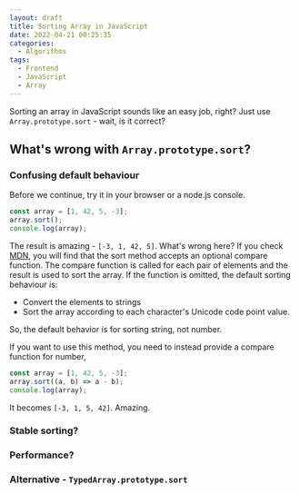 ```yaml
---
layout: draft
title: Sorting Array in JavaScript
date: 2022-04-21 00:25:35
categories:
  - Algorithms
tags:
  - Frontend
  - JavaScript
  - Array
---
```


Sorting an array in JavaScript sounds like an easy job, right? Just use `Array.prototype.sort` - wait, is it correct?

## What's wrong with `Array.prototype.sort`?

### Confusing default behaviour
Before we continue, try it in your browser or a node.js console.

```javascript
const array = [1, 42, 5, -3];
array.sort();
console.log(array);
```

The result is amazing - `[-3, 1, 42, 5]`. What's wrong here? If you check [MDN](https://developer.mozilla.org/en-US/docs/Web/JavaScript/Reference/Global_Objects/Array/sort), you will find that the sort method accepts an optional compare function. The compare function is called for each pair of elements and the result is used to sort the array. If the function is omitted, the default sorting behaviour is:

- Convert the elements to strings
- Sort the array according to each character's Unicode code point value.

So, the default behavior is for sorting string, not number. 

If you want to use this method, you need to instead provide a compare function for number,

```javascript
const array = [1, 42, 5, -3];
array.sort((a, b) => a - b);
console.log(array);
```

It becomes `[-3, 1, 5, 42]`. Amazing.

### Stable sorting?

### Performance?

### Alternative - `TypedArray.prototype.sort`
